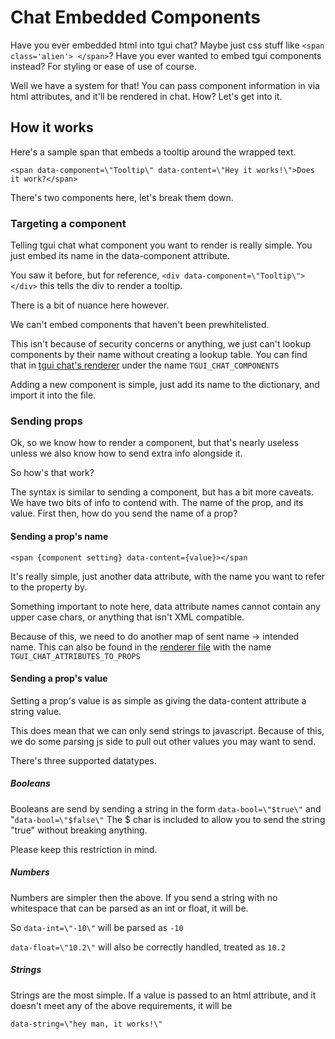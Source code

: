 # Chat Embedded Components

Have you ever embedded html into tgui chat? Maybe just css stuff like `<span class='alien'> </span>`?
Have you ever wanted to embed tgui components instead? For styling or ease of use of course.

Well we have a system for that! You can pass component information in via html attributes, and it'll be rendered in chat.
How? Let's get into it.

## How it works

Here's a sample span that embeds a tooltip around the wrapped text.

`<span data-component=\"Tooltip\" data-content=\"Hey it works!\">Does it work?</span>`

There's two components here, let's break them down.

### Targeting a component

Telling tgui chat what component you want to render is really simple. You just embed its name in the data-component attribute.

You saw it before, but for reference,
`<div data-component=\"Tooltip\"></div>`
this tells the div to render a tooltip.

There is a bit of nuance here however.

We can't embed components that haven't been prewhitelisted.

This isn't because of security concerns or anything, we just can't lookup components by their name without creating a lookup table.
You can find that in [tgui chat's renderer](../packages/tgui-panel/chat/renderer.js) under the name `TGUI_CHAT_COMPONENTS`

Adding a new component is simple, just add its name to the dictionary, and import it into the file.

### Sending props

Ok, so we know how to render a component, but that's nearly useless unless we also know how to send extra info alongside it.

So how's that work?

The syntax is similar to sending a component, but has a bit more caveats.
We have two bits of info to contend with. The name of the prop, and its value.
First then, how do you send the name of a prop?

#### Sending a prop's name

`<span {component setting} data-content={value}></span`

It's really simple, just another data attribute, with the name you want to refer to the property by.

Something important to note here, data attribute names cannot contain any upper case chars, or anything that isn't XML compatible.

Because of this, we need to do another map of sent name -> intended name. This can also be found in the [renderer file](../packages/tgui-panel/chat/renderer.js) with the name `TGUI_CHAT_ATTRIBUTES_TO_PROPS`

#### Sending a prop's value

Setting a prop's value is as simple as giving the data-content attribute a string value.

This does mean that we can only send strings to javascript. Because of this, we do some parsing js side to pull out other values you may want to send.

There's three supported datatypes.

##### **Booleans**

Booleans are send by sending a string in the form
`data-bool=\"$true\"` and "`data-bool=\"$false\"`
The $ char is included to allow you to send the string "true" without breaking anything.

Please keep this restriction in mind.

##### **Numbers**

Numbers are simpler then the above. If you send a string with no whitespace that can be parsed as an int or float, it will be.

So `data-int=\"-10\"` will be parsed as `-10`

`data-float=\"10.2\"` will also be correctly handled, treated as `10.2`

##### **Strings**

Strings are the most simple. If a value is passed to an html attribute, and it doesn't meet any of the above requirements, it will be

`data-string=\"hey man, it works!\"`
